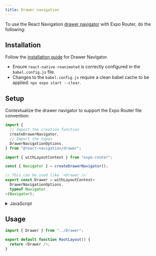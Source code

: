 ```yaml
---
title: Drawer navigation
---
```


To use the React Navigation [drawer navigator](https://reactnavigation.org/docs/drawer-based-navigation) with Expo Router, do the following:

## Installation

Follow the [installation guide](https://reactnavigation.org/docs/drawer-navigator#installation) for Drawer Navigator.

- Ensure `react-native-reanimated` is correctly configured in the `babel.config.js` file.
- Changes to the `babel.config.js` require a clean babel cache to be applied: `npx expo start --clear`.

## Setup

Contextualize the drawer navigator to support the Expo Router file convention:

```ts title=./Drawer.tsx
import {
  // Import the creation function
  createDrawerNavigator,
  // Import the types
  DrawerNavigationOptions,
} from "@react-navigation/drawer";

import { withLayoutContext } from "expo-router";

const { Navigator } = createDrawerNavigator();

// This can be used like `<Drawer />`
export const Drawer = withLayoutContext<
  DrawerNavigationOptions,
  typeof Navigator
>(Navigator);
```

<details>
  <summary>JavaScript</summary>
  
    ```js title=./Drawer.tsx
    import {
    createDrawerNavigator,
    } from "@react-navigation/drawer";

    import { withLayoutContext } from "expo-router";

    const { Navigator } = createDrawerNavigator();

    export const Drawer = withLayoutContext(Navigator);

    ```

</details>

## Usage

```js title=app/_layout.js
import { Drawer } from "../Drawer";

export default function RootLayout() {
  return <Drawer />;
}
```
